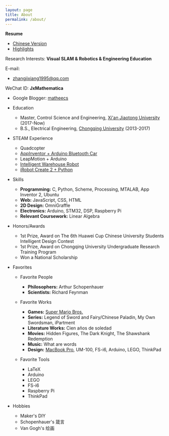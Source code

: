 ```yaml
---
layout: page
title: About
permalink: /about/
---
```


**Resume**

- [Chinese Version](/files/cv/cv2019.pdf)
- [Highlights](/files/cv/Highlights.pdf)

Research Interests: **Visual SLAM & Robotics & Engineering Education**

E-mail: 

- <zhangjixiang1995@qq.com>

WeChat ID: **JxMathematica**

<!-- ![JxMathematica](/images/myWechat.jpeg) -->

- Google Blogger: [matheecs](http://www.matheecs.com)

- Education

  - Master, Control Science and Engineering, [Xi'an Jiaotong University](http://www.xjtu.edu.cn) (2017-Now)
  - B.S., Electrical Engineering, [Chongqing University](http://www.cqu.edu.cn/v1/) (2013-2017)

- STEAM Experience

  - Quadcopter
  - [AppInventor + Arduino Bluetooth Car](https://www.arduino.cn/thread-17552-1-1.html)
  - LeapMotion + Arduino
  - [Intelligent Warehouse Robot](https://github.com/matheecs/Auto-Picking-Robot)
  - [iRobot Create 2 + Python](https://github.com/matheecs/iRobot-Create-2-OI-Python)

- Skills

  - **Programming:** C, Python, Scheme, Processing, MTALAB, App Inventor 2, Ubuntu
  - **Web:** JavaScript, CSS, HTML
  - **2D Design:** OmniGraffle
  - **Electronics:** Arduino, STM32, DSP, Raspberry Pi
  - **Relevant Coursework:** Linear Algebra

- Honors/Awards

  - 1st Prize, Award on The 6th Huawei Cup Chinese University Students Intelligent Design Contest
  - 1st Prize, Award on Chongqing University Undergraduate Research Training Program
  - Won a National Scholarship

- Favorites

  - Favorite People

    - **Philosophers:** Arthur Schopenhauer
    - **Scientists:** Richard Feynman

  - Favorite Works

    - **Games:** [Super Mario Bros.](http://www.freesupergames.com/super-mario-bros.php)
    - **Series:** Legend of Sword and Fairy/Chinese Paladin, My Own Swordsman, iPartment
    - **Literature Works:** Cien años de soledad
    - **Movies:** Hidden Figures, The Dark Knight, The Shawshank Redemption
    - **Music:** What are words
    - **Design:** [MacBook Pro](https://www.apple.com/macbook-pro/), UM-100, FS-i6, Arduino, LEGO, ThinkPad

  - Favorite Tools

    - LaTeX
    - Arduino
    - LEGO
    - FS-i6
    - Raspberry Pi
    - ThinkPad

- Hobbies

  - Maker's DIY
  - Schopenhauer's 箴言
  - Van Gogh's 绘画


